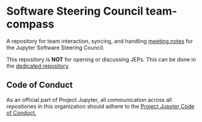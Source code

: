 # Software Steering Council team-compass
A repository for team interaction, syncing, and handling [meeting notes](https://github.com/jupyter/software-steering-council-team-compass/issues/2) for
the Jupyter Software Steering Council.

This repository is **NOT** for opening or discussing JEPs. This can be done in the [dedicated repository](https://github.com/jupyter/enhancement-proposals).


## Code of Conduct
As an official part of Project Jupyter, all communication across all
repositories in this organization should adhere to the
[Project Jupyter Code of Conduct.](https://github.com/jupyter/governance/blob/master/conduct/code_of_conduct.md)
